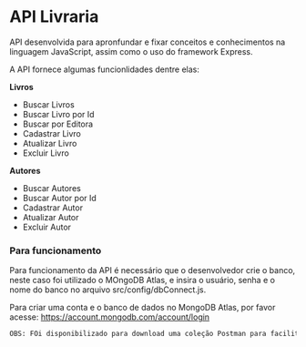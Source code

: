 # API Livraria

API desenvolvida para apronfundar e fixar conceitos e conhecimentos na linguagem JavaScript, assim como o uso do framework Express.

A API fornece algumas funcionlidades dentre elas:

**Livros**

- Buscar Livros
- Buscar Livro por Id
- Buscar por Editora
- Cadastrar Livro
- Atualizar Livro
- Excluir Livro

**Autores**

- Buscar Autores
- Buscar Autor por Id
- Cadastrar Autor
- Atualizar Autor
- Excluir Autor


### Para funcionamento

Para funcionamento da API é necessário que o desenvolvedor crie o banco, neste caso foi utilizado o MOngoDB Atlas, e insira o usuário, senha e o nome do banco no arquivo src/config/dbConnect.js.

Para criar uma conta e o banco de dados no MongoDB Atlas, por favor acesse: https://account.mongodb.com/account/login

```bash
OBS: FOi disponibilizado para download uma coleção Postman para facilitar eventuais testes e chamadas para a API que pode ser encontrada na pasta collection_postman.
```
